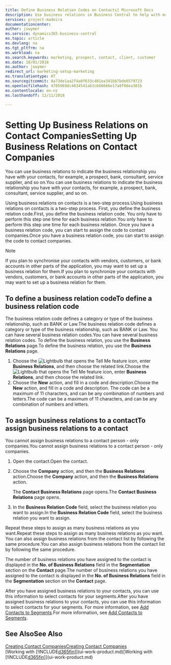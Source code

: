 ```yaml
---
title: Define Business Relation Codes on Contacts| Microsoft Docs
description: Use business relations in Business Central to help with marketing and to indicate the business relationship you have with your  prospects, clients, and customers, for example, a bank or service supplier.
services: project-madeira
documentationcenter: 
author: jswymer
ms.service: dynamics365-business-central
ms.topic: article
ms.devlang: na
ms.tgt_pltfrm: na
ms.workload: na
ms.search.keywords: marketing, prospect, contact, client, customer
ms.date: 10/01/2018
ms.author: jswymer
redirect_url: marketing-setup-marketing
ms.translationtype: HT
ms.sourcegitcommit: 8a73de1aa2f4a0f633c401ea341bb7bde6579723
ms.openlocfilehash: 4705969dc4834541ab3cb66666e17a0f98ea301b
ms.contentlocale: en-nz
ms.lasthandoff: 12/11/2018

---
```

# <a name="setting-up-business-relations-on-contact-companies"></a><span data-ttu-id="5f41b-103">Setting Up Business Relations on Contact Companies</span><span class="sxs-lookup"><span data-stu-id="5f41b-103">Setting Up Business Relations on Contact Companies</span></span>
<span data-ttu-id="5f41b-104">You can use business relations to indicate the business relationship you have with your contacts, for example, a prospect, bank, consultant, service supplier, and so on.</span><span class="sxs-lookup"><span data-stu-id="5f41b-104">You can use business relations to indicate the business relationship you have with your contacts, for example, a prospect, bank, consultant, service supplier, and so on.</span></span>

<span data-ttu-id="5f41b-105">Using business relations on contacts is a two-step process.</span><span class="sxs-lookup"><span data-stu-id="5f41b-105">Using business relations on contacts is a two-step process.</span></span> <span data-ttu-id="5f41b-106">First, you define the business relation code.</span><span class="sxs-lookup"><span data-stu-id="5f41b-106">First, you define the business relation code.</span></span> <span data-ttu-id="5f41b-107">You only have to perform this step one time for each business relation.</span><span class="sxs-lookup"><span data-stu-id="5f41b-107">You only have to perform this step one time for each business relation.</span></span> <span data-ttu-id="5f41b-108">Once you have a business relation code, you can start to assign the code to contact companies.</span><span class="sxs-lookup"><span data-stu-id="5f41b-108">Once you have a business relation code, you can start to assign the code to contact companies.</span></span>

> [!NOTE]  
>   <span data-ttu-id="5f41b-109">If you plan to synchronise your contacts with vendors, customers, or bank accounts in other parts of the application, you may want to set up a business relation for them.</span><span class="sxs-lookup"><span data-stu-id="5f41b-109">If you plan to synchronize your contacts with vendors, customers, or bank accounts in other parts of the application, you may want to set up a business relation for them.</span></span>

## <a name="to-define-a-business-relation-code"></a><span data-ttu-id="5f41b-110">To define a business relation code</span><span class="sxs-lookup"><span data-stu-id="5f41b-110">To define a business relation code</span></span>
<span data-ttu-id="5f41b-111">The business relation code defines a category or type of the business relationship, such as BANK or Law.</span><span class="sxs-lookup"><span data-stu-id="5f41b-111">The business relation code defines a category or type of the business relationship, such as BANK or Law.</span></span> <span data-ttu-id="5f41b-112">You can have several business relation codes.</span><span class="sxs-lookup"><span data-stu-id="5f41b-112">You can have several business relation codes.</span></span> <span data-ttu-id="5f41b-113">To define the business relation, you use the **Business Relations** page.</span><span class="sxs-lookup"><span data-stu-id="5f41b-113">To define the business relation, you use the **Business Relations** page.</span></span>

1. <span data-ttu-id="5f41b-114">Choose the ![Lightbulb that opens the Tell Me feature](media/ui-search/search_small.png "Tell me what you want to do") icon, enter **Business Relations**, and then choose the related link.</span><span class="sxs-lookup"><span data-stu-id="5f41b-114">Choose the ![Lightbulb that opens the Tell Me feature](media/ui-search/search_small.png "Tell me what you want to do") icon, enter **Business Relations**, and then choose the related link.</span></span>
2. <span data-ttu-id="5f41b-115">Choose the **New** action, and fill in a code and description.</span><span class="sxs-lookup"><span data-stu-id="5f41b-115">Choose the **New** action, and fill in a code and description.</span></span> <span data-ttu-id="5f41b-116">The code can be a maximum of 11 characters, and can be any combination of numbers and letters.</span><span class="sxs-lookup"><span data-stu-id="5f41b-116">The code can be a maximum of 11 characters, and can be any combination of numbers and letters.</span></span>

## <a name="AssignBusRelContact"></a> <span data-ttu-id="5f41b-117">To assign business relations to a contact</span><span class="sxs-lookup"><span data-stu-id="5f41b-117">To assign business relations to a contact</span></span>
<span data-ttu-id="5f41b-118">You cannot assign business relations to a contact person - only companies.</span><span class="sxs-lookup"><span data-stu-id="5f41b-118">You cannot assign business relations to a contact person - only companies.</span></span>

1. <span data-ttu-id="5f41b-119">Open the contact.</span><span class="sxs-lookup"><span data-stu-id="5f41b-119">Open the contact.</span></span>
2. <span data-ttu-id="5f41b-120">Choose the **Company** action, and then the **Business Relations** action.</span><span class="sxs-lookup"><span data-stu-id="5f41b-120">Choose the **Company** action, and then the **Business Relations** action.</span></span>

    <span data-ttu-id="5f41b-121">The **Contact Business Relations** page opens.</span><span class="sxs-lookup"><span data-stu-id="5f41b-121">The **Contact Business Relations** page opens.</span></span>
3. <span data-ttu-id="5f41b-122">In the **Business Relation Code** field, select the business relation you want to assign.</span><span class="sxs-lookup"><span data-stu-id="5f41b-122">In the **Business Relation Code** field, select the business relation you want to assign.</span></span>

<span data-ttu-id="5f41b-123">Repeat these steps to assign as many business relations as you want.</span><span class="sxs-lookup"><span data-stu-id="5f41b-123">Repeat these steps to assign as many business relations as you want.</span></span> <span data-ttu-id="5f41b-124">You can also assign business relations from the contact list by following the same procedure.</span><span class="sxs-lookup"><span data-stu-id="5f41b-124">You can also assign business relations from the contact list by following the same procedure.</span></span>

<span data-ttu-id="5f41b-125">The number of business relations you have assigned to the contact is displayed in the **No. of Business Relations** field in the **Segmentation** section on the **Contact** page.</span><span class="sxs-lookup"><span data-stu-id="5f41b-125">The number of business relations you have assigned to the contact is displayed in the **No. of Business Relations** field in the **Segmentation** section on the **Contact** page.</span></span>

<span data-ttu-id="5f41b-126">After you have assigned business relations to your contacts, you can use this information to select contacts for your segments.</span><span class="sxs-lookup"><span data-stu-id="5f41b-126">After you have assigned business relations to your contacts, you can use this information to select contacts for your segments.</span></span> <span data-ttu-id="5f41b-127">For more information, see [Add Contacts to Segments](marketing-add-contact-segment.md).</span><span class="sxs-lookup"><span data-stu-id="5f41b-127">For more information, see [Add Contacts to Segments](marketing-add-contact-segment.md).</span></span>

## <a name="see-also"></a><span data-ttu-id="5f41b-128">See Also</span><span class="sxs-lookup"><span data-stu-id="5f41b-128">See Also</span></span>
[<span data-ttu-id="5f41b-129">Creating Contact Companies</span><span class="sxs-lookup"><span data-stu-id="5f41b-129">Creating Contact Companies</span></span>](marketing-create-contact-companies.md)  
<span data-ttu-id="5f41b-130">[Working with [!INCLUDE[d365fin](includes/d365fin_md.md)]](ui-work-product.md)</span><span class="sxs-lookup"><span data-stu-id="5f41b-130">[Working with [!INCLUDE[d365fin](includes/d365fin_md.md)]](ui-work-product.md)</span></span>

